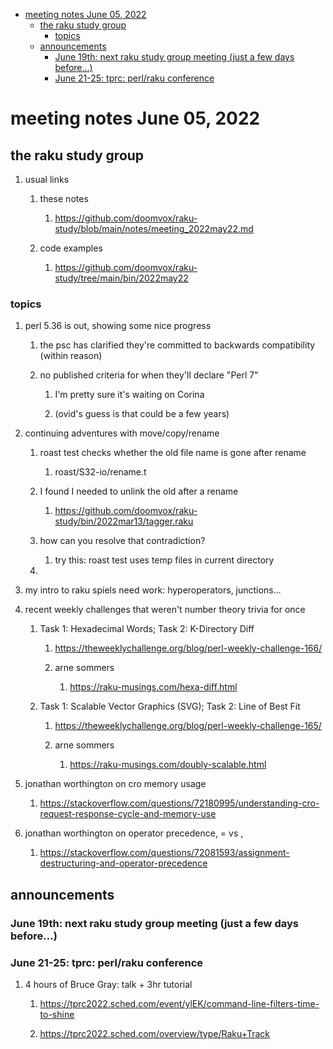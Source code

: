 - [meeting notes June 05, 2022](#orgd5bbc48)
  - [the raku study group](#orgbe025df)
    - [topics](#org13ff897)
  - [announcements](#orgb7575bd)
    - [June 19th: next raku study group meeting (just a few days before&#x2026;)](#orgf9f10d3)
    - [June 21-25: tprc: perl/raku conference](#org7605b3b)


<a id="orgd5bbc48"></a>

# meeting notes June 05, 2022


<a id="orgbe025df"></a>

## the raku study group

1.  usual links

    1.  these notes
    
        1.  <https://github.com/doomvox/raku-study/blob/main/notes/meeting_2022may22.md>
    
    2.  code examples
    
        1.  <https://github.com/doomvox/raku-study/tree/main/bin/2022may22>


<a id="org13ff897"></a>

### topics

1.  perl 5.36 is out, showing some nice progress

    1.  the psc has clarified they're committed to backwards compatibility (within reason)
    
    2.  no published criteria for when they'll declare "Perl 7"
    
        1.  I'm pretty sure it's waiting on Corina
        
        2.  (ovid's guess is that could be a few years)

2.  continuing adventures with move/copy/rename

    1.  roast test checks whether the old file name is gone after rename
    
        1.  roast/S32-io/rename.t
    
    2.  I found I needed to unlink the old after a rename
    
        1.  <https://github.com/doomvox/raku-study/bin/2022mar13/tagger.raku>
    
    3.  how can you resolve that contradiction?
    
        1.  try this: roast test uses temp files in current directory
    
    4.  

3.  my intro to raku spiels need work: hyperoperators, junctions&#x2026;

4.  recent weekly challenges that weren't number theory trivia for once

    1.  Task 1: Hexadecimal Words; Task 2: K-Directory Diff
    
        1.  <https://theweeklychallenge.org/blog/perl-weekly-challenge-166/>
        
        2.  arne sommers
        
            1.  <https://raku-musings.com/hexa-diff.html>
    
    2.  Task 1: Scalable Vector Graphics (SVG); Task 2: Line of Best Fit
    
        1.  <https://theweeklychallenge.org/blog/perl-weekly-challenge-165/>
        
        2.  arne sommers
        
            1.  <https://raku-musings.com/doubly-scalable.html>

5.  jonathan worthington on cro memory usage

    1.  <https://stackoverflow.com/questions/72180995/understanding-cro-request-response-cycle-and-memory-use>

6.  jonathan worthington on operator precedence, = vs ,

    1.  <https://stackoverflow.com/questions/72081593/assignment-destructuring-and-operator-precedence>


<a id="orgb7575bd"></a>

## announcements


<a id="orgf9f10d3"></a>

### June 19th: next raku study group meeting (just a few days before&#x2026;)


<a id="org7605b3b"></a>

### June 21-25: tprc: perl/raku conference

1.  4 hours of Bruce Gray: talk + 3hr tutorial

    1.  <https://tprc2022.sched.com/event/ylEK/command-line-filters-time-to-shine>
    
    2.  <https://tprc2022.sched.com/overview/type/Raku+Track>
